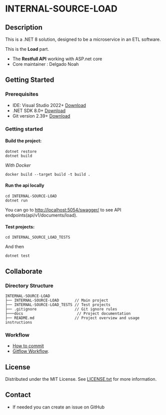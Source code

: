# INTERNAL-SOURCE-LOAD

## Description

This is a .NET 8 solution, designed to be a microservice in an ETL software.

This is the **Load** part.

- The **Restfull API** working with ASP.net core
- Core maintainer : Delgado Noah

## Getting Started

### Prerequisites

- IDE: Visual Studio 2022+ [Download](https://visualstudio.microsoft.com/)
- .NET SDK 8.0+ [Download](https://dotnet.microsoft.com/download)
- Git version 2.39+ [Download](https://git-scm.com/)

### Getting started
#### Build the project:
```shell
dotnet restore
dotnet build
```

_With Docker_
```shell
docker build --target build -t build .
```

#### Run the api locally

```shell
cd INTERNAL-SOURCE-LOAD
dotnet run
```

You can go to
[http://localhost:5054/swagger/](http://localhost:5054/swagger/index.html) to
see API endpoints(api/v1/documents/load).

#### Test projects:

```shell
cd INTERNAL_SOURCE_LOAD_TESTS
```

And then

```shell
dotnet test
```

## Collaborate

### Directory Structure

```shell
INTERNAL-SOURCE-LOAD
├── INTERNAL-SOURCE-LOAD       // Main project
├── INTERNAL-SOURCE-LOAD_TESTS // Test projects
├── .gitignore                 // Git ignore rules
├───docs                        // Project documentation
├── README.md                  // Project overview and usage instructions
```

### Workflow

- [How to commit](https://www.conventionalcommits.org/en/v1.0.0/)
- [Gitflow Workflow](https://www.atlassian.com/git/tutorials/comparing-workflows/gitflow-workflow).

## License

Distributed under the MIT License. See [LICENSE.txt](LICENSE.txt) for more information.

## Contact

- If needed you can create an issue on GitHub
